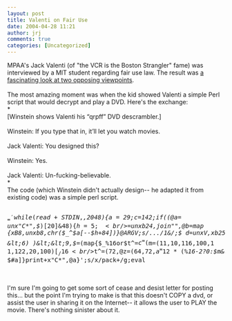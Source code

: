 ```yaml
---
layout: post
title: Valenti on Fair Use
date: 2004-04-28 11:21
author: jrj
comments: true
categories: [Uncategorized]
---
```

MPAA's Jack Valenti (of "the VCR is the Boston Strangler" fame) was interviewed by a MIT student regarding fair use law. The result was <a href="http://web.mit.edu/comm-forum/forums/valenti.html" target="_blank">a fascinating look at two opposing viewpoints</a>.
<br />
<br />The most amazing moment was when the kid showed Valenti a simple Perl script that would decrypt and play a DVD. Here's the exchange:
<br />*
<br />[Winstein shows Valenti his “qrpff” DVD descrambler.]
<br />
<br />Winstein: If you type that in, it’ll let you watch movies.
<br />
<br />Jack Valenti: You designed this?
<br />
<br />Winstein: Yes.
<br />
<br />Jack Valenti: Un-fucking-believable.
<br />*
<br />The code (which Winstein didn't actually design-- he adapted it from existing code) was a simple perl script.
<br /><pre>
<br />$_='while(read+STDIN,$_,2048){$a=29;$c=142;if((@a= unx"C*",$_)[20]&amp;48){$h=5;
<br />$_=unxb24,join"",@b=map {xB8,unxb8,chr($_^$a[--$h+84])}@ARGV;s/...$/1$&amp;/;$ d=unxV,xb25,$_;$b=73;$e=256|(ord$b[4])&gt;8^($f=($t=255)&amp;($d&gt;&gt;12^$d&gt;&gt;4^$d^$d/8)) &gt;8^($t&amp;($g=($q=$e&gt;&gt;14&amp;7^$e)^$q*8^$q&lt; &lt;6) )&lt;&lt;9,$_=(map{$_%16or$t^=$c^=($m=(11,10,116,100,1 1,122,20,100)[$_/16%8])&amp;110;
<br />$t^=(72,@z=(64,72,$a ^=12*($_%16-2?0:$m&amp;17)),$b^=$_%64?12:0,@z)[$_%8]}( 16..271))[$_]^(($h&gt;&gt;=8)+=$f+(~$g&amp;$t))for@a[128.. $#a]}print+x"C*",@a}';s/x/pack+/g;eval
<br /></pre>
<br />
<br />I'm sure I'm going to get some sort of cease and desist letter for posting this... but the point I'm trying to make is that this doesn't COPY a dvd, or assist the user in sharing it on the Internet-- it allows the user to PLAY the movie. There's nothing sinister about it.
